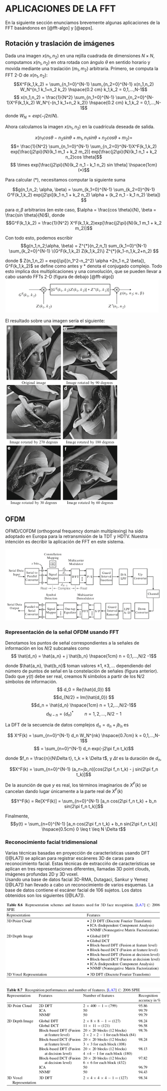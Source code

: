 # APLICACIONES DE LA FFT

En la siguiente sección enunciamos brevemente algunas aplicaciones de la FFT basándonos en [@fft-algo] y [@apps].

## Rotación y traslación de imágenes

Dada una imagen $x(n_1,n_2)$ en una rejilla cuadrada de dimensiones $N \times N$, computamos $x(n_1,n_2)$ en otra rotada con ángulo $\theta$ en sentido horario y movida mediante una traslación $(m_1,m_2)$ arbitraria. Primero, se computa la FFT 2-D de $x(n_1,n_2)$:
$$X^F(k_1,k_2) = \sum_{n_1=0}^{N-1} \sum_{n_2=0}^{N-1} x(n_1,n_2) W_N^{n_1 k_1+n_2 k_2} \hspace{0.2 cm} k_1,k_2 = 0,1,...,N-1$$
$$ x(n_1,n_2) = \frac{1}{N^2}  \sum_{n_1=0}^{N-1} \sum_{n_2=0}^{N-1}X^F(k_1,k_2) W_N^{-(n_1 k_1+n_2 k_2)} \hspace{0.2 cm} k_1,k_2 = 0,1,...,N-1$$
donde $W_N = exp(-j2\pi/N)$.

Ahora calculamos la imagen $x(n_1,n_2)$ en la cuadrícula deseada de salida.

$$x(n_1 cos \theta - n_2 sin \theta + m_1, n_1 sin \theta + n_2 cos \theta +m_2) = $$ $$= \frac{1}{N^2}  \sum_{n_1=0}^{N-1} \sum_{n_2=0}^{N-1}X^F(k_1,k_2) exp[\frac{j2\pi}{N}(k_1 m_1 + k_2 m_2)] exp[\frac{j2\pi}{N}(k_1 n_1 + k_2 n_2)cos \theta]$$ $$ \times exp[\frac{j2\pi}{N}(k_2 n_1 - k_1 n_2) sin \theta] \hspace{1cm} (*)$$  

Para calcular (*), necesitamos computar la siguiente suma

$$g(n_1,n_2; \alpha, \beta) = \sum_{k_1=0}^{N-1} \sum_{k_2=0}^{N-1} G^F(k_1,k_2) exp(j2\pi[(k_1 n_1 + k_2 n_2) \alpha + (k_2 n_1 - k_1 n_2) \beta]) $$

para $\alpha, \beta$ arbitrarios (en este caso, $\alpha = \frac{cos \theta}{N}, \beta = \frac{sin \theta}{N}$), donde
$$G^F(k_1,k_2) = \frac{1}{N^2} X^F(k_1,k_2)exp[\frac{j2\pi}{N}(k_1 m_1 + k_2 m_2)]$$

Con todo esto, podemos escribir 
$$g(n_1,n_2;\alpha, \beta) = Z^{*}(n_2,n_1) sum_{k_1=0}^{N-1} \sum_{k_2=0}^{N-1} \{G^F(k_1,k_2) Z(k_1,k_2)\} Z^{*}(k_1-n_1,k_2+n_2) $$

donde $ Z(n_1,n_2) = exp(j\pi[(n_1^2-n_2^2) \alpha +2n_1 n_2 \beta]), G^F(k_1,k_2)$ se define como antes y * denota el conjugado complejo. Todo esto implica dos multiplicaciones y una convolución, que se pueden llevar a cabo usando FFTs 2-D (figura de debajo [@fft-algo]) 
![Rotación de una imagen con FFT 2-D](./imgs/rotacion.png)

El resultado sobre una imagen sería el siguiente:
![Ejemplo de rotación](./imgs/ejemplo-rotacion.png)

## OFDM

OFMD/COFDM (orthogonal frequency domain multiplexing) ha sido adoptado en Europa para la retransmisión de la TDT y HDTV. Nuestra intención es decribir la aplicación de FFT en este sistema.

![FFT en OFDM](./imgs/OFMD.png)

### Representación de la señal OFDM usando FFT

Denotamos los puntos de señal correspondientes a la señales de información en los $N/2$ subcanales como
$$ \hat{d_n} = \hat{a_n} + j \hat{b_n} \hspace{1cm} n = 0,1,...,N/2 -1$$

donde $\hat{a_n}, \hat{b_n}$ toman valores $\pm 1, \pm 3,...$ dependiendo del número de puntos de señal en la constelación de señales (figura anterior).  
Dado que $y(t)$ debe ser real, creamos N símbolos a partir de los N/2 símbolos de información.  
$$ d_0 = Re(\hat{d_0}) $$
$$d_{N/2} = Im(\hat{d_0}) $$
$$d_n = \hat{d_n} \hspace{1cm} n = 1,2,...,N/2-1$$
$$d_{N-n}=(d_n)^{*} \hspace{1cm} n = 1,2,...,N/2-1$$

La DFT de la secuencia de datos complejos $d_n = a_n +j b_n$ es 

$$ X^F(k) = \sum_{n=0}^{N-1} d_n W_N^{nk} \hspace{0.7cm} k = 0,1,...,N-1$$
$$ =  \sum_{n=0}^{N-1} d_n exp(-j2\pi f_n t_k)$$

donde $f_n = \frac{n}{N\Delta t}, t_k = k \Delta t$, y $\Delta t$ es la duración de $d_n$,  

$$X^F(k) = \sum_{n=0}^{N-1} (a_n+jb_n)[cos(2\pi f_n t_k) - j sin(2\pi f_n t_k)]$$

De la asunción de que $y$ es real, los términos imaginarios de $X^F(k)$ se cancelan dando lugar únicamente a la parte real de $X^F(k)$

$$Y^F(k) = Re[X^F(k)] = \sum_{n=0}^{N-1} [a_n cos(2\pi f_n t_k) + b_n sin(2\pi f_n t_k)]$$

Finalmente,
$$y(t) = \sum_{n=0}^{N-1} [a_n cos(2\pi f_n t_k) + b_n sin(2\pi f_n t_k)] \hspace{0.5cm} 0 \leq t \leq N \Delta t$$

### Reconocimiento facial tridimensional

Varias técnicas basadas en proyección de características usando DFT ([@LA7]) se aplican para registrar escáneres 3D de caras para reconocimiento facial. Estas técnicas de extraccińo de características se aplican en tres representaciones diferentes, llamadas 3D point clouds, imágenes profundas 2D y 3D voxel.  
Usando una base de datos facial 3D-RMA, Dutagaci, Sankur y Yemez ([@LA7]) han llevado a cabo un reconocimiento de varios esquemas. La base de datos contiene el escáner facial de 106 sujetos. Los datos obtenidos son los siguientes ([@LA7]).

![ Representación de esquemas y características en el reconocimiento facial](./imgs/facial2.png)

![Resultados del reconocimiento](./imgs/facial3.png)